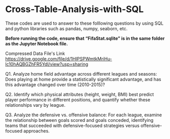 # Cross-Table-Analysis-with-SQL
These codes are used to answer to these folllowing questions by using SQL and python libraries such as pandas, numpy, seaborn, etc.

**Before running the code, ensure that “FifaStat.sqlite” is in the same folder as the Jupyter Notebook file.**

Compressed Data File's Link
https://drive.google.com/file/d/1HIPSPWmtkMriHu-lc10hAQBGZhFR5Ydl/view?usp=sharing

Q1. Analyze home field advantage across different leagues and seasons: Does playing at home provide
a statistically significant advantage, and has this advantage changed over time (2010-2015)?

Q2. Identify which physical attributes (height, weight, BMI) best predict player performance in
different positions, and quantify whether these relationships vary by league.

Q3. Analyze the defensive vs. offensive balance: For each league, examine the relationship between
goals scored and goals conceded, identifying teams that succeeded with defensive-focused
strategies versus offensive-focused approaches.
